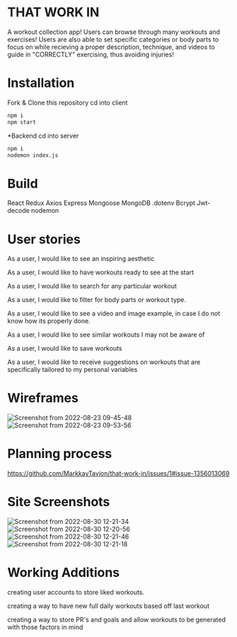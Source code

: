 # THAT WORK IN
A workout collection app! Users can browse through many workouts and exercises! Users are also able to set specific categories or body parts to focus on while recieving a proper description, technique, and videos to guide in "CORRECTLY" exercising, thus avoiding injuries!

# Installation
Fork & Clone this repository
cd into client
```bash
npm i 
npm start
```
*Backend
cd into server
```bash
npm i 
nodemon index.js
```
# Build
React
Redux
Axios
Express
Mongoose
MongoDB
.dotenv
Bcrypt
Jwt-decode
nodemon

# User stories

As a user, I would like to see an inspiring aesthetic

As a user, I would like to have workouts ready to see at the start

As a user, I would like to search for any particular workout

As a user, I would like to filter for body parts or workout type.

As a user, I would like to see a video and image example, in case I do not know how its properly done.

As a user, I would like to see similar workouts I may not be aware of

As a user, I would like to save workouts

As a user, I would like to receive suggestions on workouts that are specifically tailored to my personal variables

# Wireframes

![Screenshot from 2022-08-23 09-45-48](https://media.git.generalassemb.ly/user/43672/files/9c5d2d43-04ff-4f75-b6dc-de541f2bb61c)
![Screenshot from 2022-08-23 09-53-56](https://media.git.generalassemb.ly/user/43672/files/49b4140e-0de6-4294-b715-032c9f1f80f8)

# Planning process

https://github.com/MarkkayTavion/that-work-in/issues/1#issue-1356013069

# Site Screenshots

![Screenshot from 2022-08-30 12-21-34](https://user-images.githubusercontent.com/66388320/187501155-400cdd7b-f9a0-4048-8582-481da0567094.png)
![Screenshot from 2022-08-30 12-20-56](https://user-images.githubusercontent.com/66388320/187501159-6ec60467-9dc6-4a2c-aefd-d977f4d31a19.png)
![Screenshot from 2022-08-30 12-21-46](https://user-images.githubusercontent.com/66388320/187501216-84e8adec-379b-470e-94af-39d51e6a5780.png)
![Screenshot from 2022-08-30 12-21-18](https://user-images.githubusercontent.com/66388320/187501219-57eb64ff-8e9d-480f-b019-8eeaf5a5938c.png)




# Working Additions
creating user accounts to store liked workouts.

creating a way to have new full daily workouts based off last workout

creating a way to store PR's and goals and allow workouts to be generated with those factors in mind
